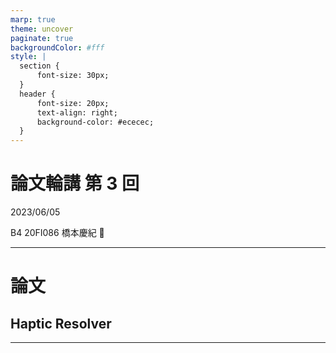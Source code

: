 ```yaml
---
marp: true
theme: uncover
paginate: true
backgroundColor: #fff
style: |
  section {
      font-size: 30px;
  }
  header {
      font-size: 20px;
      text-align: right;
      background-color: #ececec;
  }
---
```


# 論文輪講 第 3 回

2023/06/05

B4 20FI086
橋本慶紀 🦭

---

# 論文

## Haptic Resolver

---
